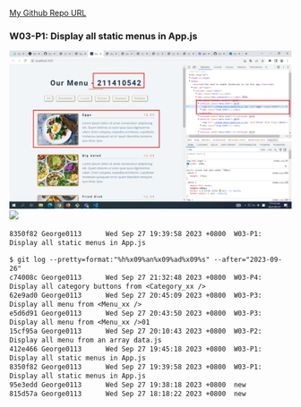 [My Github Repo URL](https://github.com/George0113/1121-wp1-demo-211410542.git)

### W03-P1: Display all static menus in App.js

![](w03-p1-1.png)
![](w03-p1-2.png)

```
8350f82 George0113      Wed Sep 27 19:39:58 2023 +0800  W03-P1: Display all static menus in App.js
```

```
$ git log --pretty=format:"%h%x09%an%x09%ad%x09%s" --after="2023-09-26"
c74008c George0113      Wed Sep 27 21:32:48 2023 +0800  W03-P4: Display all category buttons from <Category_xx />
62e9ad0 George0113      Wed Sep 27 20:45:09 2023 +0800  W03-P3: Display all menu from <Menu_xx />
e5d6d91 George0113      Wed Sep 27 20:43:50 2023 +0800  W03-P3: Display all menu from <Menu_xx />01
15cf95a George0113      Wed Sep 27 20:10:43 2023 +0800  W03-P2: Display all menu from an array data.js
412e466 George0113      Wed Sep 27 19:45:18 2023 +0800  W03-P1: Display all static menus in App.js
8350f82 George0113      Wed Sep 27 19:39:58 2023 +0800  W03-P1: Display all static menus in App.js
95e3edd George0113      Wed Sep 27 19:38:18 2023 +0800  new
815d57a George0113      Wed Sep 27 18:18:22 2023 +0800  new
```
